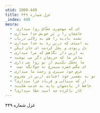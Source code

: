 ```yaml
---
utid: 1000-449
title: غزل شماره ۴۴۹
_index: 449
mesra:
  - ‌ ای که مهجوری عشّاق روا میداری
  - عاشقان را زِ بَرِ خویش جدا میداری
  - تشنه بادیه را هم به زلالی دریاب
  - به امیدی که درین ره به خدا میداری
  - دل ربودی و بِحِل کردمت ای جان لیکن
  - به ازین دار نگاهش که مرا میداری
  - ساغرِ ما که حریفانِ دگر می نوشند
  - ما تحمّل نکنیم ار تو روا می داری
  - ‌ ای مگس حضرت سیمرغ نه جولانگه تست
  - عرض خود میبری و زحمت ما میداری
  - تو به تقصیر خود افتادی ازین در محروم
  - از که مینالی و فریاد چرا میداری؟
  - حافظ از پادشهان پایه به خدمت طلبند
  - کار ناکرده چه امید عطا میداری؟
---
```

غزل شماره ۴۴۹
